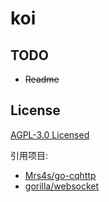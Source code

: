 # koi

## TODO
* ~~Readme~~

## License
[AGPL-3.0 Licensed](https://github.com/nyakori33/koi/LICENSE)

引用项目:
* [Mrs4s/go-cqhttp](https://github.com/Mrs4s/go-cqhttp)
* [gorilla/websocket](https://github.com/gorilla/websocket)
